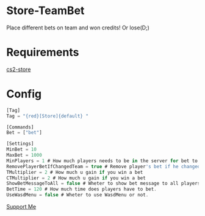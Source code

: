 # Store-TeamBet
Place different bets on team and won credits! Or lose(D;)
# Requirements
[cs2-store](https://github.com/schwarper/cs2-store)

# Config
```js
[Tag]
Tag = "{red}[Store]{default} "

[Commands]
Bet = ["bet"]

[Settings]
MinBet = 10
MaxBet = 1000
MinPlayers = 1 # How much players needs to be in the server for bet to work
RemovePlayerBetIfChangedTeam = true # Remove player's bet if he changed teams
TMultiplier = 2 # How much u gain if you win a bet
CTMultiplier = 2 # How much u gain if you win a bet
ShowBetMessageToAll = false # Wheter to show bet message to all players or not. 
BetTime = 120 # How much time does players have to bet.
UseWasdMenu = false # Wheter to use WasdMenu or not.

```
[Support Me](https://paypal.me/vxaero?country.x=RO&locale.x=en_US)
